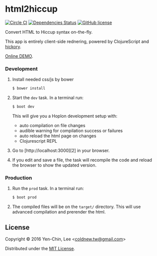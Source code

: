 # html2hiccup
[![Circle CI](https://circleci.com/gh/coldnew/html2hiccup/tree/master.svg?style=svg)](https://circleci.com/gh/coldnew/html2hiccup/tree/master)
[![Dependencies Status](https://jarkeeper.com/coldnew/html2hiccup/status.svg)](https://jarkeeper.com/coldnew/html2hiccup)
[![GitHub license](https://img.shields.io/badge/license-MIT-blue.svg)](https://raw.githubusercontent.com/coldnew/html2hiccup/master/LICENSE)

Convert HTML to Hiccup syntax on-the-fly.

This app is entirely client-side rednering, powered by ClojureScript and [hickory](https://github.com/davidsantiago/hickory).

[Online DEMO](https://coldnew.github.io/html2hiccup/).

### Development

1. Install needed css/js by bower
   ```bash
   $ bower install
   ```

2. Start the `dev` task. In a terminal run:
    ```bash
    $ boot dev
    ```
    This will give you a  Hoplon development setup with:
    - auto compilation on file changes
    - audible warning for compilation success or failures
    - auto reload the html page on changes
    - Clojurescript REPL

3. Go to [http://localhost:3000][2] in your browser.

4. If you edit and save a file, the task will recompile the code and reload the
   browser to show the updated version.

### Production

1. Run the `prod` task. In a terminal run:
    ```bash
    $ boot prod
    ```

2. The compiled files will be on the `target/` directory. This will use
   advanced compilation and prerender the html.

## License

Copyright © 2016 Yen-Chin, Lee <<coldnew.tw@gmail.com>>

Distributed under the [MIT License](http://opensource.org/licenses/MIT).
